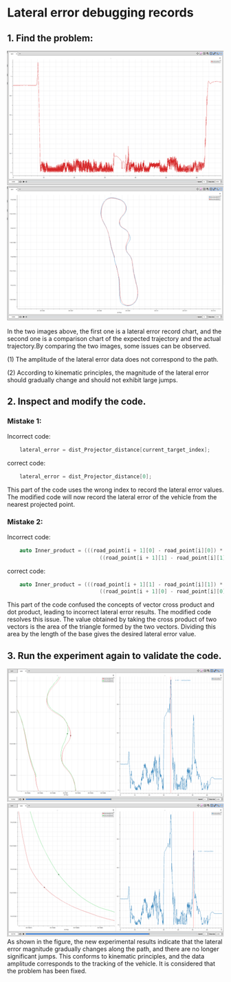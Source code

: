 # Lateral error debugging records

## 1. Find the problem:

![Lateral error record chart](pictures/Lateral_error_record_chart.png)
![Expected path and tracking path comparison chart](pictures/Expected_path_and_tracking_path_comparison_chart.png)

In the two images above, the first one is a lateral error record chart, and the second one is a comparison chart of the expected trajectory and the actual trajectory.By comparing the two images, some issues can be observed.

(1) The amplitude of the lateral error data does not correspond to the path.

(2) According to kinematic principles, the magnitude of the lateral error should gradually change and should not exhibit large jumps.

## 2. Inspect and modify the code.
### Mistake 1:

Incorrect code:
```c++
    lateral_error = dist_Projector_distance[current_target_index];
```
correct code:
```c++
    lateral_error = dist_Projector_distance[0];
```
This part of the code uses the wrong index to record the lateral error values. The modified code will now record the lateral error of the vehicle from the nearest projected point.
### Mistake 2:

Incorrect code:
```c++
    auto Inner_product = (((road_point[i + 1][0] - road_point[i][0]) * road_point[i][0]) +
                              ((road_point[i + 1][1] - road_point[i][1]) * road_point[i][1]));
```
correct code:
```c++
    auto Inner_product = (((road_point[i + 1][1] - road_point[i][1]) * road_point[i][0]) -
                              ((road_point[i + 1][0] - road_point[i][0]) * road_point[i][1]));
```
This part of the code confused the concepts of vector cross product and dot product, leading to incorrect lateral error results. The modified code resolves this issue. The value obtained by taking the cross product of two vectors is the area of the triangle formed by the two vectors. Dividing this area by the length of the base gives the desired lateral error value.
## 3. Run the experiment again to validate the code.
![Corrected error and path comparison chart](pictures/Corrected_error_and_path_comparison_chart_1.png)
![Corrected error and path comparison chart](pictures/Corrected_error_and_path_comparison_chart_2.png)
As shown in the figure, the new experimental results indicate that the lateral error magnitude gradually changes along the path, and there are no longer significant jumps. This conforms to kinematic principles, and the data amplitude corresponds to the tracking of the vehicle. It is considered that the problem has been fixed.
